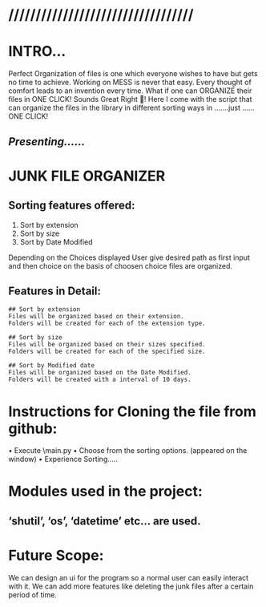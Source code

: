# //////////////////////////////////
# INTRO...
Perfect Organization of files is one which everyone wishes to have but gets no time to achieve. Working on MESS is never that easy. Every thought of comfort leads to an invention every time.
What if one can ORGANIZE their files in ONE CLICK! Sounds Great Right !
Here I come with the script that can organize the files in the library in different sorting ways in …….just …… ONE CLICK!

## *Presenting……*
# 

# JUNK FILE ORGANIZER
## Sorting features offered:
1.	Sort by extension
2.	Sort by size
3.	Sort by Date Modified

Depending on the Choices displayed User give desired path as first input and then choice on the basis of choosen choice files are organized.

## Features in Detail:
	## Sort by extension
	Files will be organized based on their extension.
	Folders will be created for each of the extension type.
	
    ## Sort by size
	Files will be organized based on their sizes specified.    
	Folders will be created for each of the specified size.

    ## Sort by Modified date
    Files will be organized based on the Date Modified.
    Folders will be created with a interval of 10 days.   


# Instructions for Cloning the file from github:
•	Execute \main.py
•	Choose from the sorting options. (appeared on the window)
•	Experience Sorting…..

# Modules used in the project:
## ‘shutil’, ‘os’, ‘datetime’ etc… are used.


# Future Scope:

We can design an ui for the program so a normal user can easily interact with it. We can add more features like deleting the junk files after a certain period of time.
